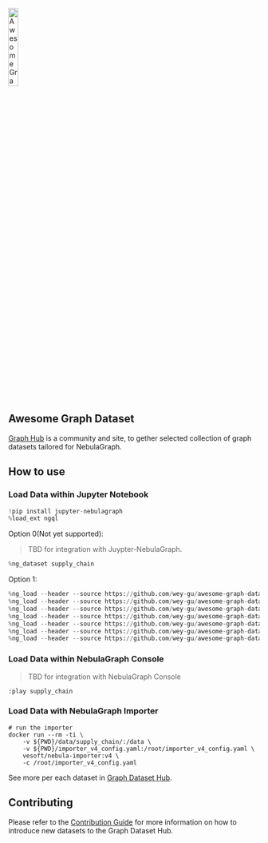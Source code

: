 <a href="https://graph-hub.siwei.io"><img src="https://github.com/wey-gu/awesome-graph-dataset/assets/1651790/2f7f5c79-ff36-4fb7-9a41-bd36932f7a32" alt="Awesome Graph Dataset Banner" width="20%"></a>

## Awesome Graph Dataset

[Graph Hub](https://graph-hub.siwei.io) is a community and site, to gether selected collection of graph datasets tailored for NebulaGraph.

## How to use

### Load Data within Jupyter Notebook

```python
!pip install jupyter-nebulagraph
%load_ext ngql
```

Option 0(Not yet supported):
> TBD for integration with Juypter-NebulaGraph.

```python
%ng_dataset supply_chain
```

Option 1:
```python
%ng_load --header --source https://github.com/wey-gu/awesome-graph-dataset/raw/main/datasets/supply_chain/tiny/nodes_car_model.csv --tag car_model --vid 0 --props 1:name,2:number,3:year,4:type,5:engine_type,6:size,7:seats --space supply_chain
%ng_load --header --source https://github.com/wey-gu/awesome-graph-dataset/raw/main/datasets/supply_chain/tiny/nodes_feature.csv --tag feature --vid 0 --props 1:name,2:number,3:type,4:state --space supply_chain
%ng_load --header --source https://github.com/wey-gu/awesome-graph-dataset/raw/main/datasets/supply_chain/tiny/nodes_part.csv --tag part --vid 0 --props 1:name,2:number,3:price,4:date --space supply_chain
%ng_load --header --source https://github.com/wey-gu/awesome-graph-dataset/raw/main/datasets/supply_chain/tiny/nodes_supplier.csv --tag supplier --vid 0 --props 1:name,2:address,3:contact,4:phone_number --space supply_chain
%ng_load --header --source https://github.com/wey-gu/awesome-graph-dataset/raw/main/datasets/supply_chain/tiny/with_feature.csv --edge with_feature --src 0 --dst 1 --props 2:version --space supply_chain
%ng_load --header --source https://github.com/wey-gu/awesome-graph-dataset/raw/main/datasets/supply_chain/tiny/is_composed_of.csv --edge is_composed_of --src 0 --dst 1 --props 2:version --space supply_chain
%ng_load --header --source https://github.com/wey-gu/awesome-graph-dataset/raw/main/datasets/supply_chain/tiny/is_supplied_by.csv --edge is_supplied_by --src 0 --dst 1 --props 2:version --space supply_chain
```

### Load Data within NebulaGraph Console

> TBD for integration with NebulaGraph Console

```shell
:play supply_chain
```

### Load Data with NebulaGraph Importer

```shell
# run the importer
docker run --rm -ti \
    -v ${PWD}/data/supply_chain/:/data \
    -v ${PWD}/importer_v4_config.yaml:/root/importer_v4_config.yaml \
    vesoft/nebula-importer:v4 \
    -c /root/importer_v4_config.yaml
```

See more per each dataset in [Graph Dataset Hub](https://graph-hub.siwei.io/).

## Contributing

Please refer to the [Contribution Guide](https://graph-hub.siwei.io/en/latest/CONTRIBUTING.md) for more information on how to introduce new datasets to the Graph Dataset Hub.
